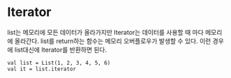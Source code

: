 # Iterator

list는 메모리에 모든 데이터가 올라가지만 Iterator는 데이터를 사용할 때 마다 메모리에 올라간다.
list를 return하는 함수는 메모리 오버플로우가 발생할 수 있다.
이런 경우에 list대신에 Iterator를 반환하면 된다.

```
val list = List(1, 2, 3, 4, 5, 6)
val it = list.iterator
```
